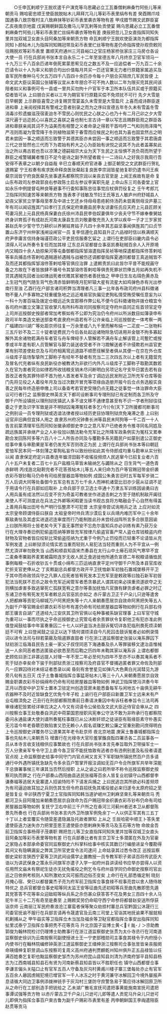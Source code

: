 <!-- { "loadSidebar": true } -->
　　○壬申瓦剌顺宁王脱欢遣千户演克等乌思藏必立工瓦番僧剌麻桑竹阿些儿等来朝贡马  赐哈密忠顺王使臣脱脱帖木儿拜拜兀马儿等彩币表里绢布有差  癸酉赐爪哇国通事八致宗敬村主八致麻抹等钞彩币表里袭衣等物有差  甲戌腊节赐文武群臣宴  乙亥夜南京地震  戊寅赐朝鲜国及撒马儿罕瓦剌等处贡使宴  赐乌思藏必立工瓦番僧剌麻桑竹阿些儿等彩币表里纻丝绢布袭衣等物有差  庚辰把忽儿卫女直指挥同知失里并加双城卫女直头目阿桑加等来朝贡方物  命瓦剌顺宁王脱欢使臣演尧为都指挥同知卜颜帖木儿为指挥同知赐冠带及彩币表里纻丝等物有差仍命指挥使孙观赍敕同往赐脱欢等彩币表里  置顺天府通州三河县峪口之官庄杨家桥张家庄三马房仓各设大使一员  行在兵部尚书张本言自永乐二十二年至宣德五年八月终京卫官军领马一十九万三千八百余匹递年倒死累蒙恩宥见在之数五不及一应追偿者一万九百二十余匹请令以十人为率义和朋合均出价值每月共买一匹还官果无力者行原籍家属追买及查军民所餋种马亏欠五万四千八百四十余匹亦令每十户朋合买陪庶几军民皆便  上命文武大臣议英国公张辅等议宜从本年朋合不可不拘人数以二年为限买完其民间该陪者如义和事例可令一县或一里共买勿拘十户官军于本卫所本队伍共买或于原籍买偿者皆可从  上曰朋合买者以三年为期官军行原籍买偿不免烦扰不可行  先夕大雪是日早朝罢  上示群臣喜雪之诗复赐赏雪宴盖久未雪至是大雪盈尺  上喜而成诗群臣遂进和章  上亲阅视择其有警戒之意者别录之而为之序曰宣德五年冬久未有雪盖冬雪消毒沴殄遗蝗滋茂宿麦迨冬不雪民心则忧民之心朕之心也乃十有二月己卯之夕大雪深尺遍于远迩民心以喜民之喜朕之喜也制七言古诗一章以写志且赐群臣观之群臣各进和章朕亲阅其词不为溢美而有相警之义者命录之得若干首呜呼二气和则雨泽降气严冱则雨凝为雪雪降于冬则植物滋荣于春雪而应候民之利也其为喜也固宜然古之明君未尝因一事之顺适而忘致警于其德其臣亦未尝因一事之顺适而忘致警于其君唐虞三代之世皆然也三代而下为君始有矜大之心为臣始有谀悦之说其不为此者盖寡矣此治之所以弗古若也吾以凉薄之德嗣祖宗大业为天下生民之主恒惧不尧负荷而所望于群臣之戒警辅翼者惟日不足今是诗之副予所望者裁十一二诗曰人之好我示我周行吾安得不表章之以朝夕自益哉  辛巳立春顺天府官进春  上御正朝受之文武群臣行贺礼遂赐宴  宁王权奏有疾求医命释良医张粲起复良医李宗润皆星驰复职仍遣书问王疾粲宗润皆宁府良医粲先坐事逮系都察院宗润以亲丧去官至是  上闻王疾故有是命  复山东布政司左参政郭良右参政陈士启左参议李寅职先是  上命山东三司各委堂上官如永乐中例提督屯种良等避事不行委知事陈忠往事觉应杖俱罚役复之  壬午考郎兀卫指挥同知速苦等来朝贡方物  旌表孝子钱敏及节妇王氏等五人敏庐州府舒城县人幼丧父家贫立学事母至孝及中进士乞还乡侍母母患疮躬侍汤药未尝离侧母没庐墓三年有司以闻诏旌其门曰孝行王氏保定府束鹿县民李友谅妻任氏应天府上元县匠顾关苟妻冯民上元县民杨真保妻白氏徐州沛县民李伯奴妻俱年少丧夫守节不嫁奉餋舅姑终身训育孤子有成赵氏河南太康县生员刘敬妻敬充贡入太学以疾卒一子才三岁家贫甚赵氏年少誓守节力耕织以养舅姑育姑子凡四十余年其志益坚事闻俱旌其门曰贞节  置山东济宁州仲家浅闸设闸官一员  复李信遵化县知县升正六品禄时信以秩满顺天府尹李庸言信持身端谨莅政公平吏民信服奏乞留之  上谓行在吏部臣曰畿内县令必湏得人可从所奏令复任而加其禄  辽东总兵官都督佥事巫凯奏鞑贼百余人入开原境内又贼四十余人劫掠柴河等屯备御都指挥邹溶遣指挥吴祯等哨探遣都指挥佟答剌哈等率兵捕击佟答剌哈遇贼遁祯遇贼与战被伤还调都督指挥夏通同都督王真追贼皆不及而还其都指挥邹溶佟答剌哈等官俱应治罪  上遣敕责凯曰此皆尔平昔不能规画守备之方故在下者皆放肆不循号令其邹溶佟答剌哈等俱责死罪状罚俸五月如再失机不贷其遇贼先回者治如律战死者优赡其家被伤者善抚恤之  甲申日生左右珥色黄赤及上生冠气抱气随生背气色清赤皆鲜明夜月犯轩辕大星有流星大如鸡弹色赤有光出参南行至浊  乙酉行在户部言诸司积弊当清理者凡三事一比年各布政司府州县科徵诸物不量人户多寡物之轻重缓急地之远近难易官执偏见吏狥私情受贿受嘱任意妄为以一科十为害百端及拨定仓粮远近失宜那移作弊公私不便今后科徵诸物并拨仓粮宜令各司府州置立文簿正官收掌凡有所科布政司同按察司定夺府州县同正佐首领官定夺上司并巡按御史按部者常加考察如有不公即为究治仍令府州以所派数目如簿录申布政司半年类造文册送部查考直隶府州县若有不公许亲临上司巡按御史一体考察一两广福建四川湖广等处距京师往复一万余里或八九千里而解布绢一二疋皮一二张物料三五斤钞不及二三十锭者徒费民力今后各处起运诸物除急切进用并金银不拘多寡起解外其余诸物若满舟车者官与舟车俾经手人管解若不满舟车止解该管上司蹔贮或按季或半年差有职人员管解官与脚力装送收受者不许刁蹬解送者不许侵欺若州县官吏果有别项差使赴京及与司府相离窎远道路不顺愿径解至者俱从其便一在京在外仓库斗级库子盐场掣挚所工脚称子有经年不替者有充当二三次四五次以上者有无籍营充及冒名代充者纵有良民新役亦被教诱为非欲行内外凡斗级库子工脚称子取勘其数若久在官为害者究治如律若所收钱粮支销未尽问断明白另项记名守支毕日罢去若有自首改正者免其罪恃顽不首为他人首发者军及余丁调边远民发附近卫所充军仓库等衙门先将见役之人着役年月及当过次数开冒充等项缘由造册开报今后佥点务选殷实良善之民每年终造册申缴上司以备查考若官吏受赂仍点无籍之徒事觉一体治罪命大臣议可行者行之  监察御史林英言天下都司设断事司专理刑狱已有定制而各卫所及守御千户所设镇抚以理刑狱抚镇武人多不谙文移不通律意甚至有不识一字者刑狱往往委之于吏及识字军致是非不明狱囚淹滞冤枉者多乞(今)[令]天下卫所援都司断事司之例别设一员专理刑狱或选谙法律者授以经历吏目协理刑狱庶免淹滞之患  上曰别设官非旧典但宜择人用之  直隶苏州府况钟奏长洲等县民未阿狗等一千二百一十人告言前蒙清理军伍而同知张徽承顺御史李立之意凡军户已绝者务令推寻同名同姓及疏远族属并承继产业之人补役加以酷法勒令充军比之所降军政条例实为冤枉又累奉勘合发回陈阿多等六百八十二人所告亦同及与覆勘多系另籍民户如蒙别遣公正御史给事中重与审勘果是军者仍发充军否则改正为民  上谓行在兵部尚书张本等曰朝廷爱恤军民本同一体刻薄之辈狥私妄作以致纷纷如此其令侍郎成均重与勘审从实分别以闻  直隶保定府定兴县奏连年蝗涝田榖不收徭役频烦人民逃窜今已招复业者六百八十五户未复者二百七十五户盐粮马草皆未输纳乞与蠲除从之  日生背气一道色青赤鲜明  丙戌迤北鞑靼完者不花答孩帖木儿等五人来归命为百户等官赐冠带金织袭衣彩币银钞鞍马仍命有司给房屋器皿等物如例  成国公朱勇言旧时五军每军步骑二万人后调大同等处备御今五军总有五万七千余人而神机诸营比旧亦少扈从征调不足于用请令行在兵部如旧取补  上命兵部于京卫选士卒通十万隶五军训练因谕勇曰古人用兵虽有成法然以应变不穷为奇盖可教者坐作进退击剌之方至于随机制敌开阖往来使人不可测度此在兵法之外卿等闲暇更当读书观古良将方略融会于心自然有得盖  上善用兵每出田号令严明行伍整肃不可犯昔  太宗皇帝尝试询用兵之法  上应对如流  太宗皇帝顾谓侍臣曰朕自  太祖皇帝时帅兵清沙漠后复以兵靖内难历军中三十余年察敌勇怯及其虚实进退迟连审度而行乃能制胜此孙未尝经战阵所言多合朕意因谕  上曰朕所用将士皆老矣今天下虽无事然安不忘危尔虽知兵亦必训练有素乃获万全  行在大理寺奏旧例犯偷盗揽纳等罪皆充军按律凡偷盗官畜产常人盗仓库钱粮盗内府财物及官物者皆应绞斩比常偷盗揽纳为尤重于今例乃止罚役而已轻重不论请皆从充军例发遣  上曰断狱须论情实若当重而轻则人易犯法当轻而重则人为不平宜从一例然尤湏详审勿致失当  山西和顺县知县宋杰奏县在太行山中土瘠石顽风气寒早不宜二麦桑枣粟榖荞麦累被霜陨连岁无收人民乏食逃徙他所逋负宣德二年税粮请循恤民事例每粮一石折收钞五十贯或小绵布三匹运纳直隶平定州守御千户所及本县官库收贮折支官吏俸从之  丁亥敕副总兵都督方政开平卫抚恤新军初独石置城堡移开平卫于其中而命政领兵守之凡罪人应死者皆宥死发本卫充军至是敕政等曰独石新军初皆犯法当死朕不忍杀之故令充军近闻管军者悉贪暴武人谓其初来必挟重资遂欲夺之无则横加虐害多致逃窜死亡孤朕宽宥之意尔等善加抚恤凡官旗有肆贪虐者必罪之时辽东诸卫亦有宥死发充军者敕总兵官巫凯亦如之  赤斤蒙古卫正千户朵儿只逊等遣舍人把都麻等贡驼马柳城万户阿黑把失等十六人来朝奏愿居京自效命阿黑把失等五人为副千户等官赐金织袭衣彩币钞布有差仍命有司给房屋器皿等物如例行在兵部右侍郎王骥言自湖广还道经九江安庆其卫所官俱以屯种事被系缺官理事  上曰军官守城为重可以一事而尽执之乎命巡按御史止究管屯者余责罪状令复职他卫有犯亦准此例值登闻鼓给事中年富奏重囚二十七人以奸盗当决击鼓诉冤切详各犯临刑畏死烦渎朝廷不可宥  上曰登闻鼓之设正以达下情何谓烦渎自今凡死囚击鼓诉冤者必如例录情词以进令法司与辩若蒙蔽及阻遏罪直鼓者  行在浙江道监察御史张骏以淹系罪囚下狱初浙江临海县民告土豪一家父子叔侄同恶下海通番及杀人等罪骏移文逮治县惟械送一人余同恶者悉逃匿骏必欲悉至而后鞫之历四年未鞫其家以淹系诉  上谓右都御史顾佐曰浙江非甚远提人对理一年不至二年必至何为四年不至亦不以奏其淹系者不死于狱亦幸矣命下骏于刑部狱责浙江按察司及府县官不督捕逃匿者罪又命佐及刑部凡一应罪囚待对未结证者悉录以闻  昏刻有舍誉星见如弹凡大色黄白光润彗见九游旁凡旬有五日灭  戊子土鲁番城指挥佥事猛哥帖木儿等三十八人来朝奏愿居京自效赐金职袭衣彩币钞绢绵布仍命有司给房屋器皿等物如例  神武卫指挥使冯洪奏今年正月以西安中护卫军士置本卫驻定州创造营房未能悉备每军与闲地五十亩俱无耕牛农器种不及时近皆缺食乞优免今年子粒  上谕行在户部臣曰新置卫军士远来未有产业屯粮湏免之  己丑行在刑部都察院奏前日奏请决重囚中有诉枉者奉旨令三法司再审缘诸犯皆累经详审应决之人今又有词请令公侯伯及文武大臣近侍官会审从之  四川按察佥事王处敬奏自洪武中荷蒙国恩授职风宪奉公守法不敢为非昨承行在都察院委问永通盐课大使刘谱所奏冤枉事既已从公决断奸顽之徒诬臣有赃缘臣素守朴愚实无污滥今年老昏聩恐致陷害又恐无赖小人假名诓赚乞敕公廉之官重别勘问庶得明白  上令巡按御史详覆务尽公道果其年老令赴京师  夜北京地震  庚寅土鲁番城都指挥佥事也先帖木儿来朝贡马  增置行在光禄寺大官珍羞掌醢良酝四署丞各二员监事各一员从本寺言收支钱粮供应事繁故也  行在兵部尚书张本言先奉旨取外卫带操军士一万人分隶亲军专令守卫上直今各卫官不能抚恤致有逃者亦有违例别差及私役者请遣官点视  上命监察御史给事中同守门内官点闸又言天下军职缺所镇抚然百户员多请通行中外遇所镇抚急缺先令多余百户暂掌开报注调如无百户令合所旗军共举年深能干总旗署事候三年课其当否然后授职  上从之谕之曰若所举不称令巡按监察御史按察司执而罪之  行在户部奏山西阳曲县逃民张福等百余人皆复业初镇守山西都督李谦奏福等逃居大瓮寨遣人招谕恃险不下请发兵捕之  上曰民逃岂其所欲必科差频烦为有司逼迫故耳加之兵则伤其生但令府县招抚免其徭役彼必来归遂令太原府招之至是皆复业  辛卯狭西宁夏卫土官指挥同知韩当道驴岷州卫剌麻坚束扎等来朝贡马  秃都河卫头目阿隆加来朝奏愿居京自效命为百户赐冠带金织袭衣彩币钞布仍命有司给房屋器皿等物如例  复抚宁卫右中前三千户所之在香河三河蓟州者还本卫从都督陈景先所奏也  行在兵部尚书张本言内外卫所旗军例免余丁一人以供正军其有三五丁十丁以上者宜覆实令随营差遣隐漏及托故者罪知  上从之  壬辰哈密中顺王卜答失里遣使臣迭力迷失亦力把里歪思王遣使臣亦思剌麻失等贡马及玉石等方物  命故金吾前卫指挥佥事杨得子茂袭职  赐把忽儿等卫女直指挥同知失里并加等双城卫女直头目阿桑加等彩币表里等物有差  行在兵部奏比者有言京卫军士多潜匿在外及为官豪之家隐占本部承命委官同监察御史六科掌科给事中核实其数已行编册进呈今覆勘得其间又有隐瞒漏妄之弊其卫所官吏宜令法司逮问  上命姑录其过悉令改正  巡按监察御史梁轸言狭西宁夏等卫洪武间设儒学止置教授一员专教军职子弟读百将传武臣大诰以为讲武保身之策永乐间旗军亦遣子入学一如府州县讲读经书应举亦尝得人以资任用然文庙未有祭祀生徒亦无扰免徭役之例乞令与府州县学同仍命御史按察司官出巡之日依例考核则人知所激劝文风可振而边俗丕变矣  上命行在礼部悉循定制  晓刻月掩心宿、癸巳以都督冀杰子亮为府军前卫指挥佥事食禄不视事亮尝以舍人随侍故特优之  总兵官都督佥事史昭等同太监王安等征曲先还初昭等兵至曲先散即思先遁其党答答不花等率众迎敌昭等纵兵系之杀伤甚众获答答不花及男女三百四十余人马驼牛羊三十二万有奇至是奏至  上赐敕奖劳仍命昭守西宁命参将都督赵安送所俘获诣京师  云南丽江军民府奏浪沧江寨蛮者保等聚众劫掠村寨总兵官黔国公沐晟行三司委官抚谕不服行在兵部言请再令晟遣官及云南三司堂上官诣其地抚谕果不服就相机剿捕从之  甲午益实等卫指挥佥木当加及福余等卫鞑官都指挥佥事安出指挥同知扯里忒泰宁卫指挥佥事把秃不花等贡马  升北京国子监博士黄＜彳胤-丿＞宗助教郭俊为翰林院检讨仍理博士助教事行在浙江道监察御史张贯为太仆寺丞行在河南道监察御史徐训为云南按察司副使授进士王一宁吏部稽勋司主事食其禄令于内府授小内使书行在翰林院编修钟英浙江道监察御史王缙绅浙江按察司佥事张昱皆亲丧服阕命瑛缙绅复职昱调山东按察司复周义高州府通判贾麒乾州知州俱升正五品禄皆以任满百姓奏乞复职也黜监察御史邹杰为苏州府昆山县知县刘清为济南府邹平县知县杨志为江西南城县知县石有贤为河南新蔡县知县皆以不胜职任也  镇守山西都督佥事李谦言偏头关隘口止有官军五百人守备及灰沟村黄甫川楼子寨三堡每处亦止有官军五百余人曏因虏贼犯境已增官军一千人冰冻之时于黄河兼守冰解回卫今境外屡报声息请循大同边卫事例添拨神铳手于灰沟村三堡防守庶警急易于策应待冰解回原卫所从之命行在工部别造手把铳给之  乙未湖广散毛宣抚司遣把事黄能施南宣抚司遣把事谭试强等贡方物  以赤斤蒙古卫千户朵儿只逊可儿即等遣人贡驼马升朵儿只逊可儿即俱为指挥佥事百户束古鲁为副千户赐彩币表里有差  丙申朝鲜国王李祹遣陪臣赵贯等贡马
